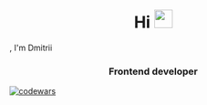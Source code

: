 <h1 align="center">Hi <img src="https://github.com/blackcater/blackcater/raw/main/images/Hi.gif" height="32"/></h1>, I'm Dmitrii 
<h3 align="center">Frontend developer</h3>

[![codewars](https://www.codewars.com/users/Renar%20Reineke/badges/large)](https://www.codewars.com/users/Renar%20Reineke)


<!--
**RenarReineke/RenarReineke** is a ✨ _special_ ✨ repository because its `README.md` (this file) appears on your GitHub profile.

Here are some ideas to get you started:

- 🔭 I’m currently working on ...
- 🌱 I’m currently learning ...
- 👯 I’m looking to collaborate on ...
- 🤔 I’m looking for help with ...
- 💬 Ask me about ...
- 📫 How to reach me: ...
- 😄 Pronouns: ...
- ⚡ Fun fact: ...
-->
